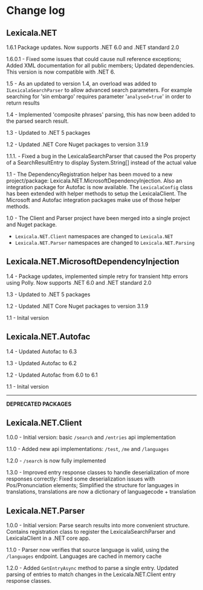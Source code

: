 # Change log 
## Lexicala.NET
1.6.1 Package updates. Now supports .NET 6.0 and .NET standard 2.0

1.6.0.1 - Fixed some issues that could cause null reference exceptions; Added XML documentation for all public members; Updated dependencies. This version is now compatible with .NET 6. 

1.5 - As an updated to version 1.4, an overload was added to `ILexicalaSearchParser` to allow advanced search parameters. For example searching for 'sin embargo' requires parameter '`analysed=true`' in order to return results

1.4 - Implemented 'composite phrases' parsing, this has now been added to the parsed search result. 

1.3 - Updated to .NET 5 packages

1.2 - Updated .NET Core Nuget packages to version 3.1.9

1.1.1. - Fixed a bug in the LexicalaSearchParser that caused the Pos property of a SearchResultEntry to display System.String[] instead of the actual value

1.1 - The DependencyRegistration helper has been moved to a new project/package: Lexicala.NET.MicrosoftDependencyInjection. Also an integration package for Autofac is now available. The `LexicalaConfig` class has been extended with helper methods to setup the LexicalaClient. The Microsoft and Autofac integration packages make use of those helper methods. 

1.0 - The Client and Parser project have been merged into a single project and Nuget package. 
- `Lexicala.NET.Client` namespaces are changed to `Lexicala.NET`
- `Lexicala.NET.Parser` namespaces are changed to `Lexicala.NET.Parsing`

## Lexicala.NET.MicrosoftDependencyInjection
1.4 - Package updates, implemented simple retry for transient http errors using Polly. Now supports .NET 6.0 and .NET standard 2.0

1.3 - Updated to .NET 5 packages

1.2 - Updated .NET Core Nuget packages to version 3.1.9

1.1 - Inital version

## Lexicala.NET.Autofac
1.4 - Updated Autofac to 6.3

1.3 - Updated Autofac to 6.2

1.2 - Updated Autofac from 6.0 to 6.1

1.1 - Inital version


***

**DEPRECATED PACKAGES**
## Lexicala.NET.Client
1.0.0 - Initial version: basic `/search` and `/entries` api implementation

1.1.0 - Added new api implementations: `/test`, `/me` and `/languages`

1.2.0 - `/search` is now fully implemented

1.3.0 - Improved entry response classes to handle deserialization of more responses correctly: Fixed some deserialization issues with Pos/Pronunciation elements; Simplified the structure for languages in translations, translations are now a dictionary of languagecode + translation

## Lexicala.NET.Parser
1.0.0 - Initial version: Parse search results into more convenient structure. Contains registration class to register the LexicalaSearchParser and LexicalaClient in a .NET core app. 

1.1.0 - Parser now verifies that source language is valid, using the  `/languages` endpoint. Languages are cached in memory cache

1.2.0 - Added `GetEntryAsync` method to parse a single entry. Updated parsing of entries to match changes in the Lexicala.NET.Client entry response classes.
